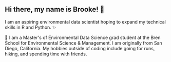 ## Hi there, my name is Brooke! 👋

I am an aspiring environmental data scientist hoping to expand my technical skills in R and Python. ✨

🌱 I am a Master's of Environmental Data Science grad student at the Bren School for Environmental Science & Management. I am originally from San Diego, California. My hobbies outside of coding include going for runs, hiking, and spending time with friends. 


<!--
**bgrazda/bgrazda** is a ✨ _special_ ✨ repository because its `README.md` (this file) appears on your GitHub profile.

Here are some ideas to get you started:

- 🔭 I’m currently working on ...
- 🌱 I’m currently learning ...
- 👯 I’m looking to collaborate on ...
- 🤔 I’m looking for help with ...
- 💬 Ask me about ...
- 📫 How to reach me: ...
- 😄 Pronouns: ...
- ⚡ Fun fact: ...
-->
